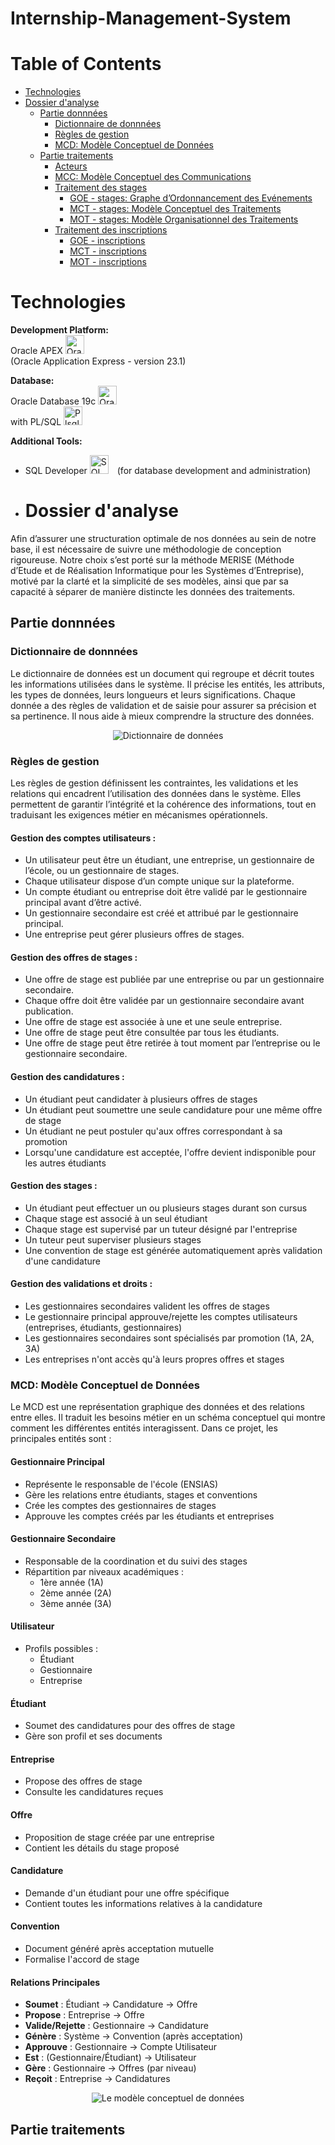 # Internship-Management-System

# Table of Contents

- [Technologies](#technologies)
- [Dossier d'analyse](#dossier-danalyse)
  - [Partie donnnées](#partie-donnnées)
    - [Dictionnaire de donnnées](#dictionnaire-de-donnnées)
    - [Règles de gestion](#règles-de-gestion)
    - [MCD: Modèle Conceptuel de Données](#mcd-modèle-conceptuel-de-données)
  - [Partie traitements](#partie-traitements)
    - [Acteurs](#acteurs)
    - [MCC: Modèle Conceptuel des Communications](#mcc-modèle-conceptuel-des-communications)
    - [Traitement des stages](#traitement-des-stages)
      - [GOE - stages: Graphe d’Ordonnancement des Evénements](#goe---stages-graphe-dordonnancement-des-evénements)
      - [MCT - stages: Modèle Conceptuel des Traitements](#mct---stages-modèle-conceptuel-des-traitements)
      - [MOT - stages: Modèle Organisationnel des Traitements](#mot---stages-modèle-organisationnel-des-traitements)
    - [Traitement des inscriptions](#traitement-des-inscriptions)
      - [GOE - inscriptions](#goe---inscriptions)
      - [MCT - inscriptions](#mct---inscriptions)
      - [MOT - inscriptions](#mot---inscriptions)

# Technologies

**Development Platform:**  
Oracle APEX <img alt="Oracle" width="30px" style="padding-right:10px;" src="https://cdn.jsdelivr.net/gh/devicons/devicon@latest/icons/oracle/oracle-original.svg" />  
(Oracle Application Express - version 23.1)

**Database:**  
Oracle Database 19c <img alt="Oracle" width="30px" style="padding-right:10px;" src="https://cdn.jsdelivr.net/gh/devicons/devicon@latest/icons/oracle/oracle-original.svg" />  
with PL/SQL <img alt="Plsql" width="30px" style="padding-right:10px;" src="https://cdn.jsdelivr.net/gh/devicons/devicon@latest/icons/plsql/plsql-original.svg" />

**Additional Tools:**  
- SQL Developer <img alt="SQL" width="30px" style="padding-right:10px;" src="https://cdn.jsdelivr.net/gh/devicons/devicon@latest/icons/oracle/oracle-original.svg" /> (for database development and administration)

- # Dossier d'analyse

Afin d’assurer une structuration optimale de nos données au sein de notre base, il est nécessaire de suivre une méthodologie de conception rigoureuse. Notre choix s’est porté sur la méthode MERISE (Méthode d’Etude et de Réalisation Informatique pour les Systèmes d’Entreprise), motivé par la clarté et la simplicité de ses modèles, ainsi que par sa capacité à séparer de manière distincte les données des traitements.

## Partie donnnées

### Dictionnaire de donnnées

Le dictionnaire de données est un document qui regroupe et décrit toutes les informations utilisées dans le système. Il précise les entités, les attributs, les types de données, leurs longueurs et leurs significations. Chaque donnée a des règles de validation et de saisie pour assurer sa précision et sa pertinence. Il nous aide à mieux comprendre la structure des données.

<p align="center">
  <img src="assets/dictionnaire de donnees.PNG" alt="Dictionnaire de données"/>
</p>

### Règles de gestion
Les règles de gestion définissent les contraintes, les validations et les relations qui encadrent l’utilisation des données dans le système. Elles permettent de garantir l’intégrité et la cohérence des informations, tout en traduisant les exigences métier en mécanismes opérationnels.

#### Gestion des comptes utilisateurs :
 - Un utilisateur peut être un étudiant, une entreprise, un gestionnaire de l’école, ou un gestionnaire de stages.
 - Chaque utilisateur dispose d’un compte unique sur la plateforme.
 - Un compte étudiant ou entreprise doit être validé par le gestionnaire principal avant d’être activé.
 - Un gestionnaire secondaire est créé et attribué par le gestionnaire principal.
 - Une entreprise peut gérer plusieurs offres de stages.

#### Gestion des offres de stages :
 - Une offre de stage est publiée par une entreprise ou par un gestionnaire secondaire.
 - Chaque offre doit être validée par un gestionnaire secondaire avant publication.
 - Une offre de stage est associée à une et une seule entreprise.
 - Une offre de stage peut être consultée par tous les étudiants.
 - Une offre de stage peut être retirée à tout moment par l’entreprise ou le gestionnaire secondaire.

#### Gestion des candidatures :
- Un étudiant peut candidater à plusieurs offres de stages
- Un étudiant peut soumettre une seule candidature pour une même offre de stage
- Un étudiant ne peut postuler qu'aux offres correspondant à sa promotion
- Lorsqu'une candidature est acceptée, l'offre devient indisponible pour les autres étudiants

#### Gestion des stages :
- Un étudiant peut effectuer un ou plusieurs stages durant son cursus
- Chaque stage est associé à un seul étudiant
- Chaque stage est supervisé par un tuteur désigné par l'entreprise
- Un tuteur peut superviser plusieurs stages
- Une convention de stage est générée automatiquement après validation d'une candidature

#### Gestion des validations et droits :
- Les gestionnaires secondaires valident les offres de stages
- Le gestionnaire principal approuve/rejette les comptes utilisateurs (entreprises, étudiants, gestionnaires)
- Les gestionnaires secondaires sont spécialisés par promotion (1A, 2A, 3A)
- Les entreprises n'ont accès qu'à leurs propres offres et stages

### MCD: Modèle Conceptuel de Données
 Le MCD est une représentation graphique des données et des relations entre elles. Il traduit les besoins
métier en un schéma conceptuel qui montre comment les différentes entités interagissent. Dans ce projet, les
principales entités sont :

#### Gestionnaire Principal
- Représente le responsable de l'école (ENSIAS)
- Gère les relations entre étudiants, stages et conventions
- Crée les comptes des gestionnaires de stages
- Approuve les comptes créés par les étudiants et entreprises

#### Gestionnaire Secondaire
- Responsable de la coordination et du suivi des stages
- Répartition par niveaux académiques :
  - 1ère année (1A)
  - 2ème année (2A) 
  - 3ème année (3A)

#### Utilisateur
- Profils possibles :
  - Étudiant
  - Gestionnaire
  - Entreprise

#### Étudiant
- Soumet des candidatures pour des offres de stage
- Gère son profil et ses documents

#### Entreprise 
- Propose des offres de stage
- Consulte les candidatures reçues

#### Offre
- Proposition de stage créée par une entreprise
- Contient les détails du stage proposé

#### Candidature
- Demande d'un étudiant pour une offre spécifique
- Contient toutes les informations relatives à la candidature

#### Convention
- Document généré après acceptation mutuelle
- Formalise l'accord de stage

#### Relations Principales

- **Soumet** : Étudiant → Candidature → Offre
- **Propose** : Entreprise → Offre
- **Valide/Rejette** : Gestionnaire → Candidature
- **Génère** : Système → Convention (après acceptation)
- **Approuve** : Gestionnaire → Compte Utilisateur
- **Est** : (Gestionnaire/Étudiant) → Utilisateur
- **Gère** : Gestionnaire → Offres (par niveau)
- **Reçoit** : Entreprise → Candidatures
<p align="center">
  <img src="assets/MCD.png" alt="Le modèle conceptuel de données"/>
</p>

## Partie traitements
